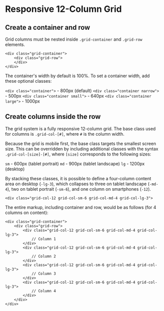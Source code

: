 # Responsive 12-Column Grid

## Create a container and row

Grid columns must be nested inside `.grid-container` and `.grid-row` elements.

```
<div class="grid-container">
    <div class="grid-row">
    </div>
</div>
```

The container's width by default is 100%. To set a container width, add these optional classes:

`<div class="container">` - 800px (default)
`<div class="container narrow">` - 500px
`<div class="container small">` - 640px
`<div class="container large">` - 1000px

## Create columns inside the row

The grid system is a fully responsive 12-column grid. The base class used for columns is `.grid-col-[#]`, where `#` is the column width.

Because the grid is mobile first, the base class targets the smallest screen size. This can be overridden by including additional classes with the syntax `.grid-col-[size]-[#]`, where `[size]` corresponds to the following sizes:

`sm` - 600px (tablet portrait)
`md` - 900px (tablet landscape)
`lg` - 1200px (desktop)

By stacking these classes, it is possible to define a four-column content area on desktop (`-lg-3`), which collapses to three on tablet landscape (`-md-4`), two on tablet portrait (`-sm-6`), and one column on smartphones (`-12`). 

```
<div class="grid-col-12 grid-col-sm-6 grid-col-md-4 grid-col-lg-3">
```

The entire markup, including container and row, would be as follows (for 4 columns on content):

```
<div class="grid-container">
    <div class="grid-row">
        <div class="grid-col-12 grid-col-sm-6 grid-col-md-4 grid-col-lg-3">
            // Column 1
        </div>
        <div class="grid-col-12 grid-col-sm-6 grid-col-md-4 grid-col-lg-3">
            // Column 2
        </div>
        <div class="grid-col-12 grid-col-sm-6 grid-col-md-4 grid-col-lg-3">
            // Column 3
        </div>
        <div class="grid-col-12 grid-col-sm-6 grid-col-md-4 grid-col-lg-3">
            // Column 4
        </div>
    </div>
</div>
```

